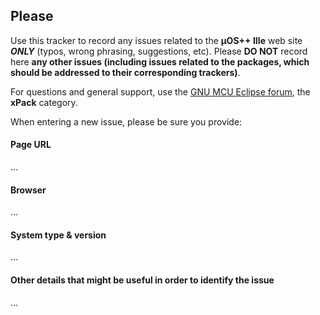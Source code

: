 ## Please

Use this tracker to record any issues related to the **µOS++ IIIe** web site _**ONLY**_ (typos, wrong phrasing, suggestions, etc). Please **DO NOT** record here **any other issues (including issues related to the packages, which should be addressed to their corresponding trackers)**.

For questions and general support, use the [GNU MCU Eclipse forum](https://www.element14.com/community/groups/gnu-arm-eclipse), the **xPack** category.

When entering a new issue, please be sure you provide:
 
#### Page URL

...

#### Browser

...

#### System type & version

...

#### Other details that might be useful in order to identify the issue

...
